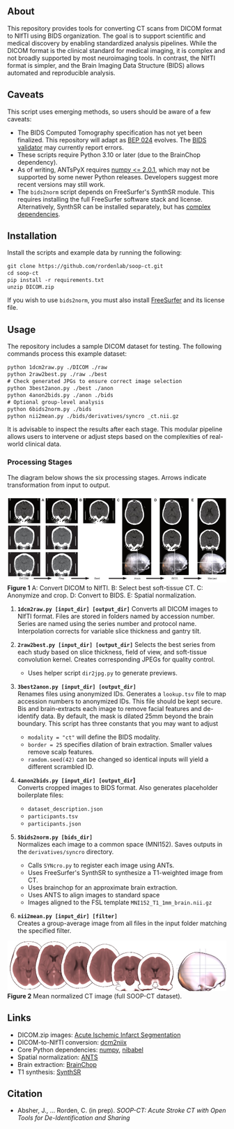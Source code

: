 ## About

This repository provides tools for converting CT scans from DICOM format to NIfTI using BIDS organization. The goal is to support scientific and medical discovery by enabling standardized analysis pipelines. While the DICOM format is the clinical standard for medical imaging, it is complex and not broadly supported by most neuroimaging tools. In contrast, the NIfTI format is simpler, and the Brain Imaging Data Structure (BIDS) allows automated and reproducible analysis.

## Caveats

This script uses emerging methods, so users should be aware of a few caveats:

 - The BIDS Computed Tomography specification has not yet been finalized. This repository will adapt as [BEP 024](https://bids.neuroimaging.io/extensions/beps/bep_024.html) evolves. The [BIDS validator](https://bids-website.readthedocs.io/en/latest/tools/validator.html) may currently report errors.
 - These scripts require Python 3.10 or later (due to the BrainChop dependency).
 - As of writing, ANTsPyX requires [numpy <= 2.0.1](https://github.com/ANTsX/ANTsPy/pull/816), which may not be supported by some newer Python releases. Developers suggest more recent versions may still work.
 - The `bids2norm` script depends on FreeSurfer's SynthSR module. This requires installing the full FreeSurfer software stack and license. Alternatively, SynthSR can be installed separately, but has [complex dependencies](https://github.com/BBillot/SynthSR).

## Installation

Install the scripts and example data by running the following:

```
git clone https://github.com/rordenlab/soop-ct.git
cd soop-ct
pip install -r requirements.txt
unzip DICOM.zip
```

If you wish to use `bids2norm`, you must also install [FreeSurfer](https://surfer.nmr.mgh.harvard.edu/fswiki/DownloadAndInstall) and its license file.

## Usage

The repository includes a sample DICOM dataset for testing. The following commands process this example dataset:

```
python 1dcm2raw.py ./DICOM ./raw
python 2raw2best.py ./raw ./best
# Check generated JPGs to ensure correct image selection
python 3best2anon.py ./best ./anon
python 4anon2bids.py ./anon ./bids
# Optional group-level analysis
python 6bids2norm.py ./bids
python nii2mean.py ./bids/derivatives/syncro _ct.nii.gz
```

It is advisable to inspect the results after each stage. This modular pipeline allows users to intervene or adjust steps based on the complexities of real-world clinical data.

### Processing Stages

The diagram below shows the six processing stages. Arrows indicate transformation from input to output.

![Processing stages Hounsfield -20..150](stages.jpg)
**Figure 1** A: Convert DICOM to NIfTI. B: Select best soft-tissue CT. C: Anonymize and crop. D: Convert to BIDS. E: Spatial normalization.


1. **`1dcm2raw.py [input_dir] [output_dir]`**
   Converts all DICOM images to NIfTI format. Files are stored in folders named by accession number. Series are named using the series number and protocol name. Interpolation corrects for variable slice thickness and gantry tilt.

2. **`2raw2best.py [input_dir] [output_dir]`** 
   Selects the best series from each study based on slice thickness, field of view, and soft-tissue convolution kernel. Creates corresponding JPEGs for quality control.
   - Uses helper script `dir2jpg.py` to generate previews.

3. **`3best2anon.py [input_dir] [output_dir]`**  
   Renames files using anonymized IDs. Generates a `lookup.tsv` file to map accession numbers to anonymized IDs. This file should be kept secure. Bis and brain-extracts each image to remove facial features and de-identify data. By default, the mask is dilated 25mm beyond the brain boundary. This script has three constants that you may want to adjust
   - `modality = "ct"` will define the BIDS modality.
   - `border = 25` specifies dilation of brain extraction. Smaller values remove scalp features.
   - `random.seed(42)` can be changed so identical inputs will yield a different scrambled ID.

4. **`4anon2bids.py [input_dir] [output_dir`]**  
   Converts cropped images to BIDS format. Also generates placeholder boilerplate files:
   - `dataset_description.json`
   - `participants.tsv`
   - `participants.json`

5. **`5bids2norm.py [bids_dir]`**  
   Normalizes each image to a common space (MNI152). Saves outputs in the `derivatives/syncro` directory.
   - Calls `SYNcro.py` to register each image using ANTs.
   - Uses FreeSurfer's SynthSR to synthesize a T1-weighted image from CT.
   - Uses brainchop for an approximate brain extraction.
   - Uses ANTS to align images to standard space
   - Images aligned to the FSL template `MNI152_T1_1mm_brain.nii.gz`

7. **`nii2mean.py [input_dir] [filter]`**  
   Creates a group-average image from all files in the input folder matching the specified filter.

![Averaging of nii2mean with MRIcroGL H 0.4 A -8 8 24 40 C -24 0 S X R 0](mean.jpg)
**Figure 2** Mean normalized CT image (full SOOP-CT dataset).


## Links

 - DICOM.zip images: [Acute Ischemic Infarct Segmentation](https://github.com/GriffinLiang/AISD)
 - DICOM-to-NIfTI conversion: [dcm2niix](https://github.com/rordenlab/dcm2niix)
 - Core Python dependencies: [numpy](https://github.com/numpy/numpy), [nibabel](https://github.com/nipy/nibabel)
 - Spatial normalization: [ANTS](https://pubmed.ncbi.nlm.nih.gov/17659998/)
 - Brain extraction: [BrainChop](https://github.com/neuroneural/brainchop-cli)
 - T1 synthesis: [SynthSR](https://surfer.nmr.mgh.harvard.edu/fswiki/SynthSR)

## Citation

 - Absher, J., ... Rorden, C. (in prep). *SOOP-CT: Acute Stroke CT with Open Tools for De-Identification and Sharing*
